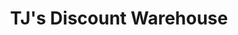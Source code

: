 ---
title: "TJ's Discount Warehouse"
url: /caergybi-holyhead/tjs-discount-warehouse/
shop: variety store
---